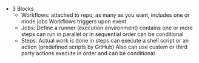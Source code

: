 - 3 Blocks
	- Workflows:
		attached to repo, as many as you want, 
		includes one or mode jobs
		Workflows triggers upon event
	- Jobs:
		Define a runner (execution environment)
		contains one or more steps
		can run in parallel or in sequential order
		can be conditional
	- Steps:
		Actual work is done in steps
		can execute a shell script or an action (predefined scripts by GitHub)
		Also can use custom or third party actions
		execute in order and can be conditional